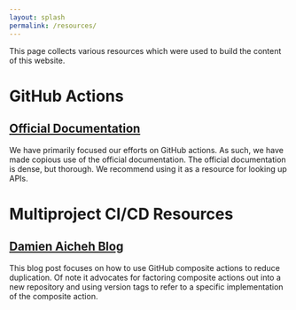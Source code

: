 ```yaml
---
layout: splash
permalink: /resources/
---
```


This page collects various resources which were used to build the content of 
this website.

# GitHub Actions

## [Official Documentation](https://docs.github.com/en/actions/learn-github-actions/understanding-github-actions)

We have primarily focused our efforts on GitHub actions. As such, we have 
made copious use of the official documentation. The official 
documentation is dense, but thorough. We recommend using it as a resource for
looking up APIs.

# Multiproject CI/CD Resources

## [Damien Aicheh Blog](https://damienaicheh.github.io/github/actions/2021/10/07/reuse-workflows-composite-action-en.html)

This blog post focuses on how to use GitHub composite actions to reduce
duplication. Of note it advocates for factoring composite actions out into a
new repository and using version tags to refer to a specific implementation of
the composite action. 